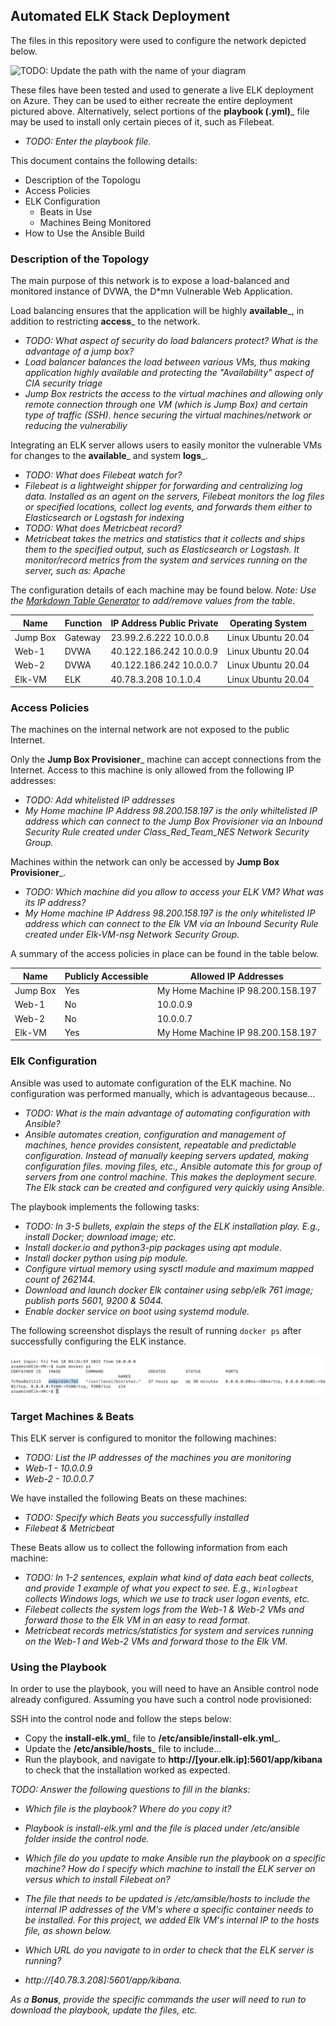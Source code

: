 ## Automated ELK Stack Deployment

The files in this repository were used to configure the network depicted below.

![TODO: Update the path with the name of your diagram](Images/diagram_filename.png)

These files have been tested and used to generate a live ELK deployment on Azure. They can be used to either recreate the entire deployment pictured above. Alternatively, select portions of the __playbook (.yml)___ file may be used to install only certain pieces of it, such as Filebeat.

  - _TODO: Enter the playbook file._

This document contains the following details:
- Description of the Topologu
- Access Policies
- ELK Configuration
  - Beats in Use
  - Machines Being Monitored
- How to Use the Ansible Build


### Description of the Topology

The main purpose of this network is to expose a load-balanced and monitored instance of DVWA, the D*mn Vulnerable Web Application.

Load balancing ensures that the application will be highly __available___, in addition to restricting __access___ to the network.
- _TODO: What aspect of security do load balancers protect? What is the advantage of a jump box?_
- _Load balancer balances the load between various VMs, thus making application highly available and protecting the "Availability" aspect of CIA security triage_
- _Jump Box restricts the access to the virtual machines and allowing only remote connection through one VM (which is Jump Box) and certain type of traffic (SSH). hence securing the virtual machines/network or reducing the vulnerabiliy_


Integrating an ELK server allows users to easily monitor the vulnerable VMs for changes to the __available___ and system __logs___.
- _TODO: What does Filebeat watch for?_
- _Filebeat is a lightweight shipper for forwarding and centralizing log data. Installed as an agent on the servers, Filebeat monitors the log files or specified locations, collect log events, and forwards them either to Elasticsearch or Logstash for indexing_
- _TODO: What does Metricbeat record?_
- _Metricbeat takes the metrics and statistics that it collects and ships them to the specified output, such as Elasticsearch or Logstash. It monitor/record metrics from the system and services running on the server, such as: Apache_

The configuration details of each machine may be found below.
_Note: Use the [Markdown Table Generator](http://www.tablesgenerator.com/markdown_tables) to add/remove values from the table_.

| Name     	| Function 	| IP Address Public Private 	| Operating System   	|
|----------	|----------	|---------------------------	|--------------------	|
| Jump Box 	| Gateway  	| 23.99.2.6.222 10.0.0.8    	| Linux Ubuntu 20.04 	|
| Web-1    	| DVWA     	| 40.122.186.242 10.0.0.9   	| Linux Ubuntu 20.04 	|
| Web-2    	| DVWA     	| 40.122.186.242 10.0.0.7   	| Linux Ubuntu 20.04 	|
| Elk-VM   	| ELK      	| 40.78.3.208 10.1.0.4      	| Linux Ubuntu 20.04 	|


### Access Policies

The machines on the internal network are not exposed to the public Internet.

Only the __Jump Box Provisioner___ machine can accept connections from the Internet. Access to this machine is only allowed from the following IP addresses:
- _TODO: Add whitelisted IP addresses_
- _My Home machine IP Address 98.200.158.197 is the only whiltelisted IP address which can connect to the Jump Box Provisioner via an Inbound Security Rule created under Class_Red_Team_NES Network Security Group._

Machines within the network can only be accessed by __Jump Box Provisioner___.
- _TODO: Which machine did you allow to access your ELK VM? What was its IP address?_
- _My Home machine IP Address 98.200.158.197 is the only whitelisted IP address which can connect to the Elk VM via an Inbound Security Rule created under Elk-VM-nsg Network Security Group._

A summary of the access policies in place can be found in the table below.

| Name     	| Publicly Accessible 	| Allowed IP Addresses               	|
|----------	|---------------------	|------------------------------------	|
| Jump Box 	| Yes                 	| My Home Machine IP  98.200.158.197 	|
| Web-1    	| No                  	| 10.0.0.9                           	|
| Web-2    	| No                  	| 10.0.0.7                           	|
| Elk-VM   	| Yes                 	| My Home Machine IP  98.200.158.197 	|

### Elk Configuration

Ansible was used to automate configuration of the ELK machine. No configuration was performed manually, which is advantageous because...
- _TODO: What is the main advantage of automating configuration with Ansible?_
- _Ansible automates creation, configuration and management of machines, hence provides consistent, repeatable and predictable configuration. Instead of manually keeping servers updated, making configuration files. moving files, etc., Ansible automate this for group of servers from one control machine. This makes the deployment secure. The Elk stack can be created and configured very quickly using Ansible._

The playbook implements the following tasks:
- _TODO: In 3-5 bullets, explain the steps of the ELK installation play. E.g., install Docker; download image; etc._
- _Install docker.io and python3-pip packages using apt module._
- _Install docker python using pip module._
- _Configure virtual memory using sysctl module and maximum mapped count of 262144._
- _Download and launch docker Elk container using sebp/elk 761 image; publish ports 5601, 9200 & 5044._
- _Enable docker service on boot using systemd module._

The following screenshot displays the result of running `docker ps` after successfully configuring the ELK instance.

![TODO: Update the path with the name of your screenshot of docker ps output](Images/docker_ps_output.png)

### Target Machines & Beats
This ELK server is configured to monitor the following machines:
- _TODO: List the IP addresses of the machines you are monitoring_
- _Web-1 - 10.0.0.9_
- _Web-2 - 10.0.0.7_

We have installed the following Beats on these machines:
- _TODO: Specify which Beats you successfully installed_
- _Filebeat & Metricbeat_

These Beats allow us to collect the following information from each machine:
- _TODO: In 1-2 sentences, explain what kind of data each beat collects, and provide 1 example of what you expect to see. E.g., `Winlogbeat` collects Windows logs, which we use to track user logon events, etc._
- _Filebeat collects the system logs from the Web-1 & Web-2 VMs and forward those to the Elk VM in an easy to read format._
- _Metricbeat records metrics/statistics for system and services running on the Web-1 and Web-2 VMs and forward those to the Elk VM._

### Using the Playbook
In order to use the playbook, you will need to have an Ansible control node already configured. Assuming you have such a control node provisioned:

SSH into the control node and follow the steps below:
- Copy the __install-elk.yml___ file to __/etc/ansible/install-elk.yml___.
- Update the __/etc/ansible/hosts___ file to include...
- Run the playbook, and navigate to __http://[your.elk.ip]:5601/app/kibana__ to check that the installation worked as expected.

_TODO: Answer the following questions to fill in the blanks:_
- _Which file is the playbook? Where do you copy it?_
- _Playbook is install-elk.yml and the file is placed under /etc/ansible folder inside the control node._
- _Which file do you update to make Ansible run the playbook on a specific machine? How do I specify which machine to install the ELK server on versus which to install Filebeat on?_
- _The file that needs to be updated is /etc/amsible/hosts to include the internal IP addresses of the VM's where a specific container needs to be installed. For this project, we added Elk VM's internal IP to the hosts file, as shown below._

- _Which URL do you navigate to in order to check that the ELK server is running?_
- _http://[40.78.3.208]:5601/app/kibana._

_As a **Bonus**, provide the specific commands the user will need to run to download the playbook, update the files, etc._
